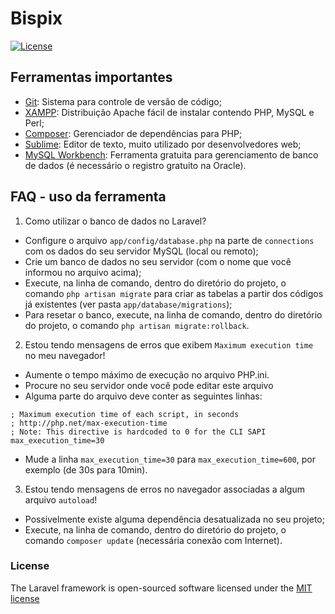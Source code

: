 # Bispix
[![License](https://poser.pugx.org/laravel/framework/license.svg)](https://packagist.org/packages/laravel/framework)

## Ferramentas importantes
  - [Git](http://git-scm.com/downloads): Sistema para controle de versão de código;
  - [XAMPP](https://www.apachefriends.org/pt_br/download.html): Distribuição Apache fácil de instalar contendo PHP, MySQL e Perl;
  - [Composer](https://getcomposer.org/download/): Gerenciador de dependências para PHP;
  - [Sublime](http://www.sublimetext.com/3): Editor de texto, muito utilizado por desenvolvedores web;
  - [MySQL Workbench](https://dev.mysql.com/downloads/workbench/): Ferramenta gratuita para gerenciamento de banco de dados (é necessário o registro gratuito na Oracle).

## FAQ - uso da ferramenta

1. Como utilizar o banco de dados no Laravel?
  - Configure o arquivo `app/config/database.php` na parte de `connections` com os dados do seu servidor MySQL (local ou remoto);
  - Crie um banco de dados no seu servidor (com o nome que você informou no arquivo acima);
  - Execute, na linha de comando, dentro do diretório do projeto, o comando `php artisan migrate` para criar as tabelas a partir dos códigos já existentes (ver pasta `app/database/migrations`);
  - Para resetar o banco, execute, na linha de comando, dentro do diretório do projeto, o comando `php artisan migrate:rollback`.

2. Estou tendo mensagens de erros que exibem `Maximum execution time` no meu navegador! 
  - Aumente o tempo máximo de execução no arquivo PHP.ini. 
  - Procure no seu servidor onde você pode editar este arquivo
  - Alguma parte do arquivo deve conter as seguintes linhas:
  ```
; Maximum execution time of each script, in seconds
; http://php.net/max-execution-time
; Note: This directive is hardcoded to 0 for the CLI SAPI
max_execution_time=30
```
  - Mude a linha ``max_execution_time=30`` para ``max_execution_time=600``, por exemplo (de 30s para 10min).

3. Estou tendo mensagens de erros no navegador associadas a algum arquivo ``autoload``!
  - Possivelmente existe alguma dependência desatualizada no seu projeto;
  - Execute, na linha de comando, dentro do diretório do projeto, o comando ``composer update`` (necessária conexão com Internet).
  
### License

The Laravel framework is open-sourced software licensed under the [MIT license](http://opensource.org/licenses/MIT)
